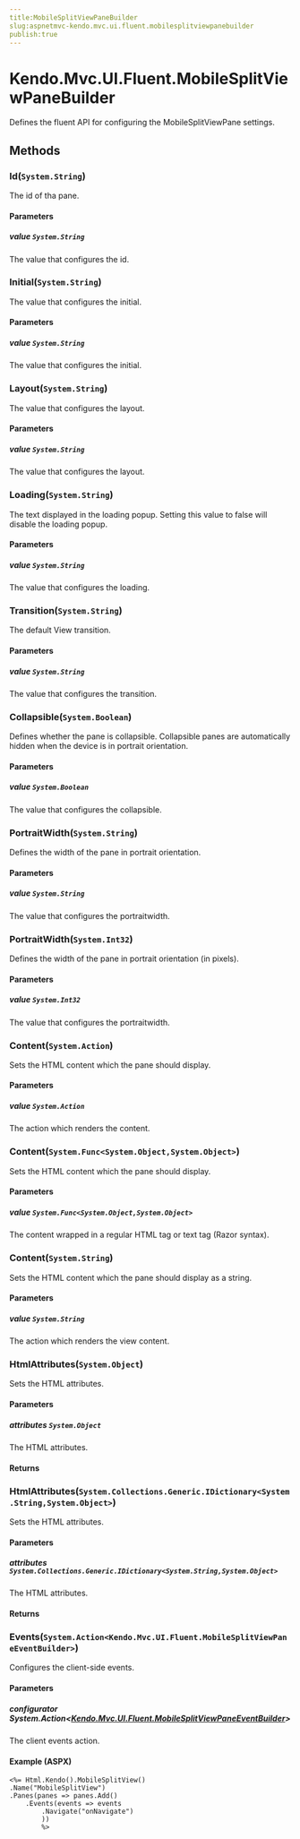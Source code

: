```yaml
---
title:MobileSplitViewPaneBuilder
slug:aspnetmvc-kendo.mvc.ui.fluent.mobilesplitviewpanebuilder
publish:true
---
```


# Kendo.Mvc.UI.Fluent.MobileSplitViewPaneBuilder
Defines the fluent API for configuring the MobileSplitViewPane settings.



## Methods

### Id(`System.String`)
The id of tha pane.


#### Parameters

##### value `System.String`
The value that configures the id.





### Initial(`System.String`)
The value that configures the initial.


#### Parameters

##### value `System.String`
The value that configures the initial.





### Layout(`System.String`)
The value that configures the layout.


#### Parameters

##### value `System.String`
The value that configures the layout.





### Loading(`System.String`)
The text displayed in the loading popup. Setting this value to false will disable the loading popup.


#### Parameters

##### value `System.String`
The value that configures the loading.





### Transition(`System.String`)
The default View transition.


#### Parameters

##### value `System.String`
The value that configures the transition.





### Collapsible(`System.Boolean`)
Defines whether the pane is collapsible. Collapsible panes are automatically hidden when the device is in portrait orientation.


#### Parameters

##### value `System.Boolean`
The value that configures the collapsible.





### PortraitWidth(`System.String`)
Defines the width of the pane in portrait orientation.


#### Parameters

##### value `System.String`
The value that configures the portraitwidth.





### PortraitWidth(`System.Int32`)
Defines the width of the pane in portrait orientation (in pixels).


#### Parameters

##### value `System.Int32`
The value that configures the portraitwidth.





### Content(`System.Action`)
Sets the HTML content which the pane should display.


#### Parameters

##### value `System.Action`
The action which renders the content.





### Content(`System.Func<System.Object,System.Object>`)
Sets the HTML content which the pane should display.


#### Parameters

##### value `System.Func<System.Object,System.Object>`
The content wrapped in a regular HTML tag or text tag (Razor syntax).





### Content(`System.String`)
Sets the HTML content which the pane should display as a string.


#### Parameters

##### value `System.String`
The action which renders the view content.





### HtmlAttributes(`System.Object`)
Sets the HTML attributes.


#### Parameters

##### attributes `System.Object`
The HTML attributes.



#### Returns




### HtmlAttributes(`System.Collections.Generic.IDictionary<System.String,System.Object>`)
Sets the HTML attributes.


#### Parameters

##### attributes `System.Collections.Generic.IDictionary<System.String,System.Object>`
The HTML attributes.



#### Returns




### Events(`System.Action<Kendo.Mvc.UI.Fluent.MobileSplitViewPaneEventBuilder>`)
Configures the client-side events.


#### Parameters

##### configurator System.Action<[Kendo.Mvc.UI.Fluent.MobileSplitViewPaneEventBuilder](/kendo-ui/api/wrappers/aspnet-mvc/Kendo.Mvc.UI.Fluent/MobileSplitViewPaneEventBuilder)>
The client events action.




#### Example (ASPX)
    <%= Html.Kendo().MobileSplitView()
    .Name("MobileSplitView")
    .Panes(panes => panes.Add()
        .Events(events => events
            .Navigate("onNavigate")
            ))
            %>



